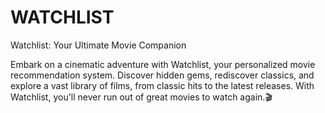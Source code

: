 # WATCHLIST
Watchlist: Your Ultimate Movie Companion

Embark on a cinematic adventure with Watchlist, your personalized movie recommendation system. Discover hidden gems, rediscover classics, and explore a vast library of films, from classic hits to the latest releases. With Watchlist, you'll never run out of great movies to watch again.🎬


